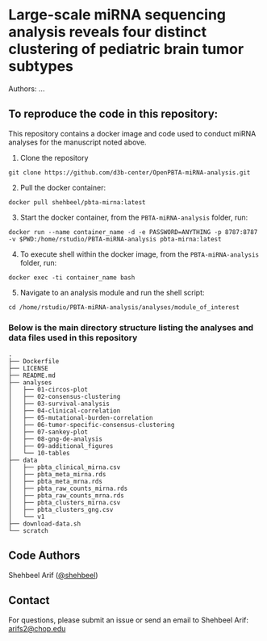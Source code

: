 # Large-scale miRNA sequencing analysis reveals four distinct clustering of pediatric brain tumor subtypes

Authors: ...

## To reproduce the code in this repository:
This repository contains a docker image and code used to conduct miRNA analyses for the manuscript noted above.

1. Clone the repository
```
git clone https://github.com/d3b-center/OpenPBTA-miRNA-analysis.git
```

2. Pull the docker container:
```
docker pull shehbeel/pbta-mirna:latest
```

3. Start the docker container, from the `PBTA-miRNA-analysis` folder, run:
```
docker run --name container_name -d -e PASSWORD=ANYTHING -p 8787:8787 -v $PWD:/home/rstudio/PBTA-miRNA-analysis pbta-mirna:latest
```

4. To execute shell within the docker image, from the `PBTA-miRNA-analysis` folder, run:
```
docker exec -ti container_name bash
```

5. Navigate to an analysis module and run the shell script:
```
cd /home/rstudio/PBTA-miRNA-analysis/analyses/module_of_interest
```


### Below is the main directory structure listing the analyses and data files used in this repository

```
.
├── Dockerfile
├── LICENSE
├── README.md
├── analyses
│   ├── 01-circos-plot
│   ├── 02-consensus-clustering
│   ├── 03-survival-analysis
│   ├── 04-clinical-correlation
│   ├── 05-mutational-burden-correlation
│   ├── 06-tumor-specific-consensus-clustering
│   ├── 07-sankey-plot
│   ├── 08-gng-de-analysis
│   ├── 09-additional_figures
│   └── 10-tables
├── data
│   ├── pbta_clinical_mirna.csv
│   ├── pbta_meta_mirna.rds
│   ├── pbta_meta_mrna.rds
│   ├── pbta_raw_counts_mirna.rds
│   ├── pbta_raw_counts_mrna.rds
│   ├── pbta_clusters_mirna.csv
│   ├── pbta_clusters_gng.csv
│   └── v1
├── download-data.sh
└── scratch
```

## Code Authors

Shehbeel Arif ([@shehbeel](https://github.com/shehbeel))

## Contact

For questions, please submit an issue or send an email to Shehbeel Arif: arifs2@chop.edu
